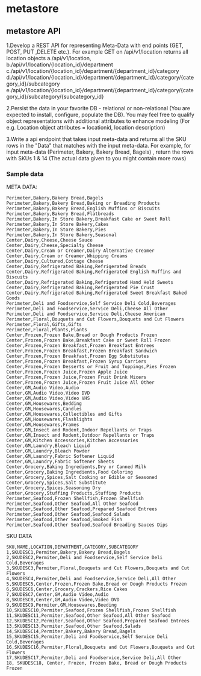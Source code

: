 # metastore

## metastore API

1.Develop a REST API for representing Meta-Data with end points (GET, POST, PUT ,DELETE etc.). For example GET on /api/v1/location returns all location objects
a./api/v1/location, 
b./api/v1/location/{location_id}/department
c./api/v1/location/{location_id}/department/{department_id}/category
d./api/v1/location/{location_id}/department/{department_id}/category/{category_id}/subcategory
e./api/v1/location/{location_id}/department/{department_id}/category/{category_id}/subcategory/{subcategory_id}

2.Persist the data in your favorite DB - relational or non-relational (You are expected to install, configure, populate the DB). You may feel free to qualify object representations with additional attributes to enhance modeling (For e.g. Location object attributes = locationid, location description)

3.Write a api endpoint that takes input meta-data and returns all the SKU rows in the "Data" that matches with the input meta-data. 
For example, for input meta-data (Perimeter, Bakery, Bakery Bread, Bagels) , return the rows with SKUs 1 & 14 (The actual data given to you might contain more rows)

### Sample data

META DATA:

```Location,Department,Category,SubCategory
Perimeter,Bakery,Bakery Bread,Bagels
Perimeter,Bakery,Bakery Bread,Baking or Breading Products
Perimeter,Bakery,Bakery Bread,English Muffins or Biscuits
Perimeter,Bakery,Bakery Bread,Flatbreads
Perimeter,Bakery,In Store Bakery,Breakfast Cake or Sweet Roll
Perimeter,Bakery,In Store Bakery,Cakes
Perimeter,Bakery,In Store Bakery,Pies
Perimeter,Bakery,In Store Bakery,Seasonal
Center,Dairy,Cheese,Cheese Sauce
Center,Dairy,Cheese,Specialty Cheese
Center,Dairy,Cream or Creamer,Dairy Alternative Creamer
Center,Dairy,Cream or Creamer,Whipping Creams
Center,Dairy,Cultured,Cottage Cheese
Center,Dairy,Refrigerated Baking,Refrigerated Breads
Center,Dairy,Refrigerated Baking,Refrigerated English Muffins and Biscuits
Center,Dairy,Refrigerated Baking,Refrigerated Hand Held Sweets
Center,Dairy,Refrigerated Baking,Refrigerated Pie Crust
Center,Dairy,Refrigerated Baking,Refrigerated Sweet Breakfast Baked Goods
Perimeter,Deli and Foodservice,Self Service Deli Cold,Beverages
Perimeter,Deli and Foodservice,Service Deli,Cheese All Other
Perimeter,Deli and Foodservice,Service Deli,Cheese American
Perimeter,Floral,Bouquets and Cut Flowers,Bouquets and Cut Flowers
Perimeter,Floral,Gifts,Gifts
Perimeter,Floral,Plants,Plants
Center,Frozen,Frozen Bake,Bread or Dough Products Frozen
Center,Frozen,Frozen Bake,Breakfast Cake or Sweet Roll Frozen
Center,Frozen,Frozen Breakfast,Frozen Breakfast Entrees
Center,Frozen,Frozen Breakfast,Frozen Breakfast Sandwich
Center,Frozen,Frozen Breakfast,Frozen Egg Substitutes
Center,Frozen,Frozen Breakfast,Frozen Syrup Carriers
Center,Frozen,Frozen Desserts or Fruit and Toppings,Pies Frozen
Center,Frozen,Frozen Juice,Frozen Apple Juice
Center,Frozen,Frozen Juice,Frozen Fruit Drink Mixers
Center,Frozen,Frozen Juice,Frozen Fruit Juice All Other
Center,GM,Audio Video,Audio
Center,GM,Audio Video,Video DVD
Center,GM,Audio Video,Video VHS
Center,GM,Housewares,Bedding
Center,GM,Housewares,Candles
Center,GM,Housewares,Collectibles and Gifts
Center,GM,Housewares,Flashlights
Center,GM,Housewares,Frames
Center,GM,Insect and Rodent,Indoor Repellants or Traps
Center,GM,Insect and Rodent,Outdoor Repellants or Traps
Center,GM,Kitchen Accessories,Kitchen Accessories
Center,GM,Laundry,Bleach Liquid
Center,GM,Laundry,Bleach Powder
Center,GM,Laundry,Fabric Softener Liquid
Center,GM,Laundry,Fabric Softener Sheets
Center,Grocery,Baking Ingredients,Dry or Canned Milk
Center,Grocery,Baking Ingredients,Food Coloring
Center,Grocery,Spices,Salt Cooking or Edible or Seasoned
Center,Grocery,Spices,Salt Substitute
Center,Grocery,Spices,Seasoning Dry
Center,Grocery,Stuffing Products,Stuffing Products
Perimeter,Seafood,Frozen Shellfish,Frozen Shellfish
Perimeter,Seafood,Other Seafood,All Other Seafood
Perimeter,Seafood,Other Seafood,Prepared Seafood Entrees
Perimeter,Seafood,Other Seafood,Seafood Salads
Perimeter,Seafood,Other Seafood,Smoked Fish
Perimeter,Seafood,Other Seafood,Seafood Breading Sauces Dips
```

SKU DATA
```
SKU,NAME,LOCATION,DEPARTMENT,CATEGORY,SUBCATEGORY
1,SKUDESC1,Permiter,Bakery,Bakery Bread,Bagels
2,SKUDESC2,Permiter,Deli and Foodservice,Self Service Deli Cold,Beverages
3,SKUDESC3,Permiter,Floral,Bouquets and Cut Flowers,Bouquets and Cut Flowers
4,SKUDESC4,Permiter,Deli and Foodservice,Service Deli,All Other
5,SKUDESC5,Center,Frozen,Frozen Bake,Bread or Dough Products Frozen
6,SKUDESC6,Center,Grocery,Crackers,Rice Cakes
7,SKUDESC7,Center,GM,Audio Video,Audio
8,SKUDESC8,Center,GM,Audio Video,Video DVD
9,SKUDESC9,Permiter,GM,Housewares,Beeding
10,SKUDESC10,Permiter,Seafood,Frozen Shellfish,Frozen Shellfish
11,SKUDESC11,Permiter,Seafood,Other Seafood,All Other Seafood
12,SKUDESC12,Permiter,Seafood,Other Seafood,Prepared Seafood Entrees
13,SKUDESC13,Permiter,Seafood,Other Seafood,Salads
14,SKUDESC14,Permiter,Bakery,Bakery Bread,Bagels
15,SKUDESC15,Permiter,Deli and Foodservice,Self Service Deli Cold,Beverages
16,SKUDESC16,Permiter,Floral,Bouquets and Cut Flowers,Bouquets and Cut Flowers
17,SKUDESC17,Permiter,Deli and Foodservice,Service Deli,All Other
18, SKUDESC18, Center, Frozen, Frozen Bake, Bread or Dough Products Frozen
```


